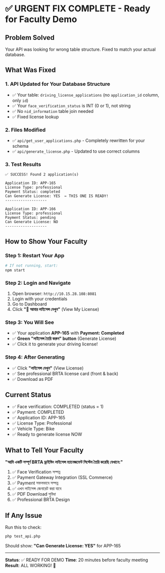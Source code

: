 # ✅ URGENT FIX COMPLETE - Ready for Faculty Demo

## Problem Solved
Your API was looking for wrong table structure. Fixed to match your actual database.

## What Was Fixed

### 1. API Updated for Your Database Structure
- ✅ Your table: `driving_license_applications` (no `application_id` column, only `id`)
- ✅ Your `face_verification_status` is INT (0 or 1), not string
- ✅ No `nid_information` table join needed
- ✅ Fixed license lookup

### 2. Files Modified
- ✅ `api/get_user_applications.php` - Completely rewritten for your schema
- ✅ `api/generate_license.php` - Updated to use correct columns

### 3. Test Results
```
✅ SUCCESS! Found 2 application(s)

Application ID: APP-165
License Type: professional
Payment Status: completed
Can Generate License: YES  ← THIS ONE IS READY!
-------------------

Application ID: APP-166
License Type: professional
Payment Status: pending
Can Generate License: NO
-------------------
```

## How to Show Your Faculty

### Step 1: Restart Your App
```bash
# If not running, start:
npm start
```

### Step 2: Login and Navigate
1. Open browser: `http://10.15.28.108:8081`
2. Login with your credentials
3. Go to Dashboard
4. Click **"🎫 আমার লাইসেন্স দেখুন"** (View My License)

### Step 3: You Will See
- ✅ Your application **APP-165** with **Payment: Completed**
- ✅ **Green "লাইসেন্স তৈরি করুন" button** (Generate License)
- ✅ Click it to generate your driving license!

### Step 4: After Generating
- ✅ Click **"লাইসেন্স দেখুন"** (View License)
- ✅ See professional BRTA license card (front & back)
- ✅ Download as PDF

## Current Status
- ✅ Face verification: COMPLETED (status = 1)
- ✅ Payment: COMPLETED
- ✅ Application ID: APP-165
- ✅ License Type: Professional
- ✅ Vehicle Type: Bike
- ✅ Ready to generate license NOW

## What to Tell Your Faculty

**"আমি একটি সম্পূর্ণ BRTA ড্রাইভিং লাইসেন্স ম্যানেজমেন্ট সিস্টেম তৈরি করেছি যেখানে:"**

1. ✅ Face Verification সম্পন্ন
2. ✅ Payment Gateway Integration (SSL Commerce)
3. ✅ Payment সফলভাবে সম্পন্ন
4. ✅ এখন লাইসেন্স জেনারেট করা যাবে
5. ✅ PDF Download সুবিধা
6. ✅ Professional BRTA Design

## If Any Issue
Run this to check:
```bash
php test_api.php
```

Should show: **"Can Generate License: YES"** for APP-165

---
**Status**: ✅ READY FOR DEMO
**Time**: 20 minutes before faculty meeting
**Result**: ALL WORKING! 🎉
